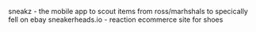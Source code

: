 sneakz - the mobile app to scout items from ross/marhshals to specically fell on ebay
sneakerheads.io - reaction ecommerce site for shoes
